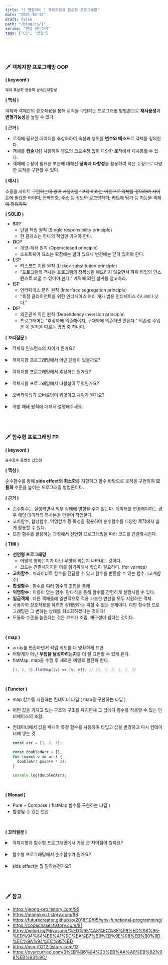 ```yaml
---
title: "( 면접대비 ) 객체지향과 함수형 프로그래밍"
date: "2021-10-12"
draft: false
path: "/blog/cs/1"
series: "면접 대비하기"
tags: ["CS", "면접"]
---
```


<br>
<br>

### 🗡 객체지향 프로그래밍 OOP

**( keyword )**

`객체` `추상화` `캡슐화` `상속` `다향성`

**( 핵심 )**

객체와 객체간의 상호작용을 통해 로직을 구현하는 프로그래밍 방법론으로 **재사용성**과 **변형가능성**을 높일 수 있다.

**( 근거 )**

- 로직에 필요한 데이터를 추상화하여 속성과 행위를 **변수와 메소드**로 객체를 정의한다.
- 객체를 **캡슐**처럼 사용하여 별도의 코드수정 없이 다양한 로직에서 재사용할 수 있다.
- 객체에 수정이 필요한 부분에 대해선 **상속**과 **다향성**을 활용하여 작은 수정으로 다양한 로직을 구현할 수 있다.

**( 예시 )**

쇼핑몰 사이트 구현<del>하는데 있어 사용자를 '고객'이라는 이름으로 객체를 정의하여 사이트에 필요한 아이디, 전화번호, 주소 등 정보와 로그인하기, 카트에 담기 등 기능을 객체에 정의하여 </del>

**( SOLID )**

- **S**RP
  - 단일 책임 원칙 (Single responsibility principle)
  - 한 클래스는 하나의 책임만 가져야 한다.
- **O**CP
  - 개방-폐쇄 원칙 (Open/closed principle)
  - 소프트웨어 요소는 확장에는 열려 있으나 변경에는 닫혀 있어야 한다.
- **L**SP
  - 리스코프 치환 원칙 (Liskov substitution principle)
  - "프로그램의 객체는 프로그램의 정확성을 깨뜨리지 않으면서 하위 타입의 인스턴스로 바꿀 수 있어야 한다." 계약에 의한 설계를 참고하라.
- **I**SP
  - 인터페이스 분리 원칙 (Interface segregation principle)
  - "특정 클라이언트를 위한 인터페이스 여러 개가 범용 인터페이스 하나보다 낫다."
- **D**IP
  - 의존관계 역전 원칙 (Dependency inversion principle)
  - 프로그래머는 "추상화에 의존해야지, 구체화에 의존하면 안된다." 의존성 주입은 이 원칙을 따르는 방법 중 하나다.

**( 꼬리질문 )**

<details>
<summary>&nbsp; 객체와 인스턴스의 차이가 뭔가요?</summary>
<p>

- 실제 메모리상에 할당되었는지 여부이다.
- 클래스는 문제를 해결하기 위해 한 개체를 변수와 메소드로 추상적으로 정의한 것이다. 인스턴스는 클래스에서 정의한 것을 실제 메모리에 할당된 데이터이다.

</p>
</details>

<br>

<details>
<summary>&nbsp; 객체지향 프로그래밍에서 어떤 단점이 있을까요?</summary>
<p>

- 객체를 설계하는데 많은 시간과 노력이 소요된다.<br>기능 로직에 대한 이해가 필요하고 불필요한 속성을 걸러내야하고 공통된 속성을 구별해야 한다.
- 처리속도가 상대적으로 느리다.<br>객체의 한 기능을 수행하기 위해서 객체가 정의된 데이터를 선언되어야 한다.
- 맴버변수를 공유함으로인해 변수상태가 변경되어 예상치못한 버그가 발생할 수 있다. <br>멀티쓰레딩환경에서 더 이를 보완한 것이 [함수형 프로그래밍](#-함수형-프로그래밍-fp)이다.

</p>
</details>

<br>

<details>
<summary>&nbsp; 객체지향 프로그래밍에서 추상화는 뭔가요?</summary>
<p>

- 클래스를 정의하는 것이다.
- 로직에 불필요한 정보는 숨기고 중요한 정보를 표현함으로 공통의 속성이나 기능을 묶어 이름을 붙인다.

</p>
</details>

<br>

<details>
<summary>&nbsp; 객체지향 프로그래밍에서 다향성이 무엇인가요?</summary>
<p>

- 하나의 변수명(함수명)이 상황에 따라 다른 의미로 해석될 수 있는 것이다.
- 대표적으로 overriding과 overloading하는 방법이 있다.

</p>
</details>

<br>

<details>
<summary>&nbsp; 오버라이딩과 오버로딩이 뭐엇이고 차이가 뭔가요?</summary>
<p>

- 오버라이딩은 부모 클래스로 상속받은 메소드를 재정의하는 것이다.
- 오버로딩은 같은 이름 함수를 정의하는데 매개변수를 다르게 설정하여 매개변수에 따라 다르게 호출될 수 있게하는 것이다.
- 같은 이름의 함수를 재정의 하는가, 추가하는가의 차이가 있다.

</p>
</details>

<br>

<details>
<summary>&nbsp; 개방 패쇄 원칙에 대해서 설명해주세요.</summary>
<p>

- 개체는 확장에는 열려 있어야 하고, 변경에는 닫혀있어야 한다.

</p>
</details>

<br>

<br>
<br>

### 🗡 함수형 프로그래밍 FP

**( keyword )**

`순수함수` `불변성` `선언형`

**( 핵심 )**

순수함수를 통해 **side effect의 최소화**를 지향하고 함수 바탕으로 로직을 구현하여 **모듈화** 수준을 높이는 프로그래밍 방법론이다.

**( 근거 )**

- 순수함수는 실행되면서 외부 상태에 영향을 주지 않는다. 데이터를 변경해야하는 경우 해당 데이터의 복사본을 만들어 작업한다.
- 고차함수, 합성함수, 익명함수 등 특성을 활용하여 순수함수를 다양한 로직에서 쉽게 활용할 수 있다.
- 또한 함수를 활용하는 과정에서 선언형 프로그래밍을 따라 코드를 간결화시킨다.

**( TMI )**

- **선언형 프로그래밍**
  - 어떻게 행하는지가 아닌 무엇을 하는지 나타내는 것이다.
  - 코드는 간결해지지만 이를 읽기위해서 학습이 필요하다. (for vs map)
- **고차함수** : 파라미터로 함수를 전달할 수 있고 함수를 반환할 수 있는 함수. (고계함수)
- **합성함수** : 함수를 여러 함수의 조합을 통해
- **익명함수** : 이름이 없는 함수. 람다식을 통해 함수를 간편하게 실행시킬 수 있다.
- **일급객체** : 다른 객체들에 일반적으로 적용 가능한 연산을 모두 지원하는 객체.
- 사용자와 상호작용을 하려면 상태변화는 피할 수 없는 문제이다. 다만 함수형 프로그래밍은 그 변하는 상태를 최소화하겠다는 것이다!
- 모듈화 수준을 높인다는 것은 코드가 조립, 재구성이 쉽다는 것이다.

<br>

**( map )**

- array를 변환하면서 작업 의도를 더 명확하게 표현
- 어떻게가 아닌 **무업을 달성하려는지**를 더 잘 표현할 수 있게 된다.
- flatMap. map을 수행 후 새로운 배열로 평탄화 한다.
  ```js
  [1, 2, 3].flatMap((v) => [v, v]); // [1, 1, 2, 2, 3, 3]
  ```

<br>

**( Functor )**

- map 함수를 지원하는 컨테이너 타입 ( map을 구현하는 타입 )
- 어떤 값을 가지고 있는 구조와 구조를 유지한채 그 값에다 함수를 적용할 수 있는 인터페이스의 조합.
- 컨테이너에서 값을 빼내어 특정 함수를 사용하여 타입과 값을 변경하고 다시 컨테이너에 넣는 것.

  ```js
  const arr = [1, 2, 3];

  const doubledArr = [];
  for (const v in arr) {
    doubleArr.push(v * 2);
  }

  console.log(doubledArr);
  ```

<br>

**( Monad )**

- Pure + Compose ( flatMap 함수를 구현하는 타입 )
- 합성될 수 있는 연산

<br>

**( 꼬리질문 )**

<details>
<summary>&nbsp; 객체지향과 함수형 프로그래밍에서 가장 큰 차이점이 뭘까요?</summary>
<p>

- **상태를 관리하는 방법**에서 큰 차이가 있다.
- 객체지향은 객체 내부에 상태를 저장하여 외부로부터 상태에 대한 접근을 제어한다.
- 함수형은 상태를 제어하는 대신 상태를 저장하지않는 것에 주력한다.

<br>

- 객체지향은 캡슐화를 통해, 함수형은 동작부분을 최소화하여 코드를 간결시킨다.

</p>
</details>

<br>

<details>
<summary>&nbsp; 함수형 프로그래밍에서 순수함수가 뭔가요?</summary>
<p>

- 함수가 순수하다는 뜻으로 함수의 실행으로 인해 외부 상태에 영향을 주지 않는 것이다.
- 파라미터를 변환해야하는 경우 해당 데이터의 복사본을 만들어 작업하여 call by reference의 상황을 회피한다.
- 참조에 투명하다고 말할 수 있다.

</p>
</details>

<br>

<details>
<summary>&nbsp; side effect는 뭘 말하는건가요?</summary>
<p>

- 한국어론 '부작용'을 뜻한다.
- 한 변수의 상태를 변경했는데 예상치 못한 다른 변수의 상태도 변경되는 현상이다.
- 버그가 쉽게 발생하고 테스트할 때는 발생하지 않으나 사용하면서 버그가 발생할 수 있기 때문에 문제를 고치기 어렵다.

</p>
</details>

<br>

<br>
<br>

### 🗡 참고

- https://jeong-pro.tistory.com/95
- https://mangkyu.tistory.com/88
- https://futurecreator.github.io/2018/10/05/why-functional-programming/
- https://codechaser.tistory.com/81
- https://velog.io/@kyusung/%ED%95%A8%EC%88%98%ED%98%95-%ED%94%84%EB%A1%9C%EA%B7%B8%EB%9E%98%EB%B0%8D-%EC%9A%94%EC%95%BD
- https://min-i0212.tistory.com/13
- https://overcurried.com/3%EB%B6%84%20%EB%AA%A8%EB%82%98%EB%93%9C/
